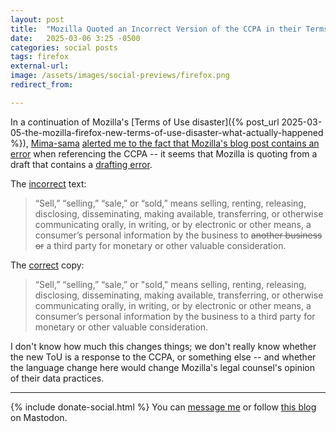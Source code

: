 ```yaml
---
layout: post
title:  "Mozilla Quoted an Incorrect Version of the CCPA in their Terms of Use update"
date:   2025-03-06 3:25 -0500
categories: social posts
tags: firefox
external-url: 
image: /assets/images/social-previews/firefox.png
redirect_from: 

---
```


In a continuation of Mozilla's [Terms of Use disaster]({% post_url 2025-03-05-the-mozilla-firefox-new-terms-of-use-disaster-what-actually-happened %}), [Mima-sama](https://makai.chaotic.ninja/@mima) [alerted me to the fact that Mozilla's blog post contains an error](https://makai.chaotic.ninja/notes/a50h2covei) when referencing the CCPA -- it seems that Mozilla is quoting from a draft that contains a [drafting error](https://iapp.org/news/a/ccpa-cpras-hidden-third-party-business-classification/#:~:text=Yes%2C%20the%20definition%20of%20'sale'%20has%20a%20drafting%20error).

The [incorrect](https://archive.ph/hih9O) text:

> “Sell,” “selling,” “sale,” or “sold,” means selling, renting, releasing, disclosing, disseminating, making available, transferring, or otherwise communicating orally, in writing, or by electronic or other means, a consumer’s personal information by the business to <del>another business or</del> a third party for monetary or other valuable consideration.

The [correct](https://leginfo.legislature.ca.gov/faces/codes_displaySection.xhtml?lawCode=CIV&sectionNum=1798.140.#:~:text=%E2%80%9Csale) copy:

> “Sell,” “selling,” “sale,” or "sold," means selling, renting, releasing, disclosing, disseminating, making available, transferring, or otherwise communicating orally, in writing, or by electronic or other means, a consumer’s personal information by the business to a third party for monetary or other valuable consideration.

I don't know how much this changes things; we don't really know whether the new ToU is a response to the CCPA, or something else -- and whether the language change here would change Mozilla's legal counsel's opinion of their data practices.

---

{% include donate-social.html %} You can [message me](https://mastodon.social/@yoasif) or follow [this blog](https://mastodon.social/@quippdblog) on Mastodon.
